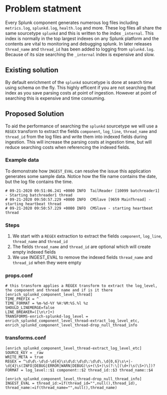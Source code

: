 # Problem statment
Every Splunk component generates numerous log files including `metrics.log`, `splunkd.log`, `health.log` and more. These log files all share the same sourcetype `splunkd` and this is written to the index `_internal`. This index is normally in the top largest indexes on any Splunk platform and the contents are vital to monitoring and debugging splunk. In later releases `thread_name` and `thread_id` has been added to logging from `splunkd.log`. Because of its size searching the `_internal` index is expensive and slow.

## Existing solution
By default enrichment of the `splunkd` sourcetype is done at search time using schema on the fly. This highly efficent if you are not searching that index as you save parsing costs at point of ingestion. However at point of searching this is expensive and time consuming.

## Proposed Solution
To aid the performance of searching the `splunkd` sourcetype we will use a `REGEX` transform to extract the fields `component`, `log_line`, `thread_name` and `thread_id` from the log files and write them into indexed fields during ingestion. This will increase the parsing costs at ingestion time, but will reduce searching costs when referencing the indexed fields.

### Example data
To demonstrate how `INGEST_EVAL` can resolve the issue this application generates some sample data. Notice how the file name contains the date, but the log file contains the time.

    # 09-21-2020 09:51:06.241 +0000 INFO  TailReader [10099 batchreader1] - Starting batchreader1 thread
    # 09-21-2020 09:50:57.229 +0000 INFO  CMSlave [9659 MainThread] - starting heartbeat thread
    # 09-21-2020 09:50:57.229 +0000 INFO  CMSlave - starting heartbeat thread

### Steps

1. We start with a `REGEX` extraction to extract the fields `component`, `log_line`, `thread_name` and `thread_id`
1. The fields `thread_name` and `thread_id` are optional which will create empty indexed fields
1. We use INGEST_EVAL to remove the indexed fields `thread_name` and `thread_id` when they were empty

### props.conf

    # this transform applies a REGEX transform to extract the log_level, the component and thread name and if is it there
    [enrich_splunkd_component_level_thread]
    TIME_PREFIX = ^
    TIME_FORMAT = %m-%d-%Y %H:%M:%S.%l %z
    SHOULD_LINEMERGE=false
    LINE_BREAKER=([\n\r]+)
    TRANSFORMS-enrich-splunkd-log_level = enrich_splunkd_component_level_thread-extract_log_level_etc, enrich_splunkd_component_level_thread-drop_null_thread_info

### transforms.conf

    [enrich_splunkd_component_level_thread-extract_log_level_etc]
    SOURCE_KEY = _raw
    WRITE_META = true
    REGEX = ^\d\d\-\d\d-\d{4}\s\d\d:\d\d\:\d\d\.\d{0,6}\s\+|-\d{4}\s(INFO|DEBUG|ERROR|WARN|DEBUG)\s+(\S+)\s(?:\[(\d+)\s(\S+)\])?
    FORMAT = log_level::$1 component::$2 thread_id::$3 thread_name::$4 

    [enrich_splunkd_component_level_thread-drop_null_thread_info]
    INGEST_EVAL = thread_id:=if(thread_id="",null(),thread_id), thread_name:=if(thread_name="",null(),thread_name)
    
